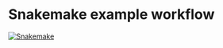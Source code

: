 # Snakemake example workflow
[![Snakemake](https://img.shields.io/badge/snakemake-≥5.1.5-brightgreen.svg)](https://snakemake.bitbucket.io)